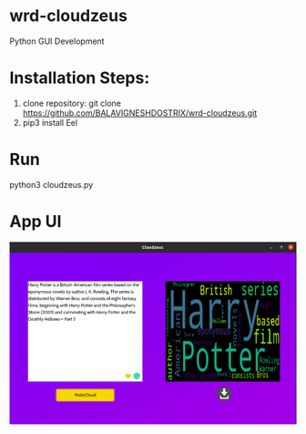 # wrd-cloudzeus
  Python GUI Development

# Installation Steps:
  1. clone repository: git clone https://github.com/BALAVIGNESHDOSTRIX/wrd-cloudzeus.git
  2. pip3 install Eel 
 
# Run 
  python3 cloudzeus.py

# App UI

![alt text](/screens/cloudzeus.png)
